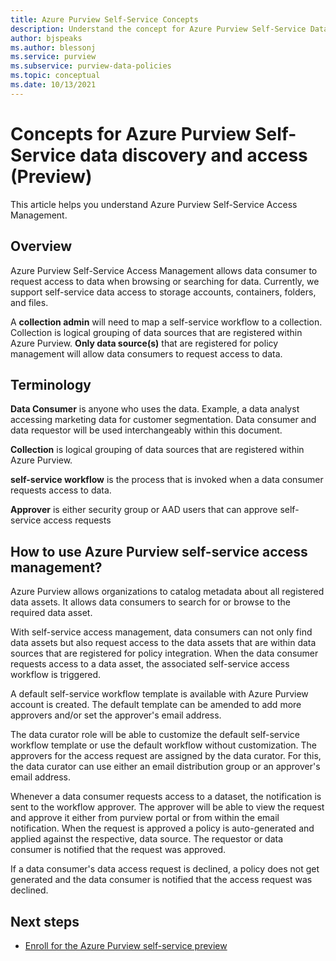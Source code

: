 ```yaml
---
title: Azure Purview Self-Service Concepts
description: Understand the concept for Azure Purview Self-Service Data Access
author: bjspeaks
ms.author: blessonj
ms.service: purview
ms.subservice: purview-data-policies
ms.topic: conceptual
ms.date: 10/13/2021
---
```


# Concepts for Azure Purview Self-Service data discovery and access (Preview)

This article helps you understand Azure Purview Self-Service Access Management.

## Overview

Azure Purview Self-Service Access Management allows data consumer to request
access to data when browsing or searching for data. Currently, we support 
self-service data access to storage accounts, containers, folders, and files.

A **collection admin** will need to map a self-service workflow to a collection.
Collection is logical grouping of data sources that are registered within
Azure Purview. **Only data source(s)** that are registered for policy management
will allow data consumers to request access to data.

## Terminology

**Data Consumer** is anyone who uses the data. Example, a data analyst accessing 
marketing data for customer segmentation. Data consumer and data requestor will
be used interchangeably within this document.

**Collection** is logical grouping of data sources that are registered within
Azure Purview.

**self-service workflow** is the process that is invoked when a data consumer
requests access to data.

**Approver** is either security group or AAD users that can approve self-service
access requests

## How to use Azure Purview self-service access management?

  Azure Purview allows organizations to catalog metadata about all registered 
data assets. It allows data consumers to search for or browse to the required 
data asset.   

   With self-service access management, data consumers can not only find data assets 
but also request access to the data assets that are within data sources that are 
registered for policy integration. When the data consumer requests access to a data asset, the associated
self-service access workflow is triggered.

   A default self-service workflow template is available with Azure Purview account is created.
The default template can be amended to add more approvers and/or set the approver's email address.


   The data curator role will be able to customize the default self-service workflow template or
use the default workflow without customization. The approvers for the access request are assigned by the data curator. For this, the data curator can use either 
an email distribution group or an approver's email address.

   Whenever a data consumer requests access to a dataset, the notification is sent
to the workflow approver. The approver will be able to view the request and approve
it either from purview portal or from within the email notification. When the request 
is approved a policy is auto-generated and applied against the respective, data source.
The requestor or data consumer is notified that the request was approved.

   If a data consumer's data access request is declined, a policy does not get 
generated and the data consumer is notified that the access request was declined.

## Next steps

-  [Enroll for the Azure Purview self-service preview](https://aka.ms/opt-in-data-use-policy) 
